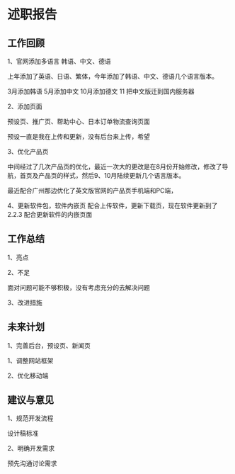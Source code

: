 # 述职报告


## 工作回顾

1、官网添加多语言 韩语、中文、德语

上年添加了英语、日语、繁体，今年添加了韩语、中文、德语几个语言版本。

3月添加韩语
5月添加中文
10月添加德文
11 把中文版迁到国内服务器

2、添加页面

  预设页、推广页、帮助中心、日本订单物流查询页面

  预设一直是我在上传和更新，没有后台来上传，希望

3、优化产品页

中间经过了几次产品页的优化，最近一次大的更改是在8月份开始修改，修改了导航，首页及产品页的样式，然后9、10月陆续更新几个语言版本。

最近配合广州那边优化了英文版官网的产品页手机端和PC端，


4、更新软件包，软件内嵌页
  配合上传软件，更新下载页，现在软件更新到了2.2.3
  配合更新软件的内嵌页面

## 工作总结

1、亮点



2、不足

面对问题可能不够积极，没有考虑充分的去解决问题

3、改进措施

## 未来计划

1、完善后台，预设页、新闻页

1、调整网站框架

2、优化移动端

## 建议与意见

1、规范开发流程

设计稿标准


2、明确开发需求

预先沟通讨论需求